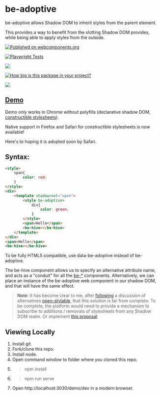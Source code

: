 # be-adoptive

be-adoptive allows Shadow DOM to inherit styles from the parent element.

This provides a way to benefit from the slotting Shadow DOM provides, while being able to apply styles from the outside.

[![Published on webcomponents.org](https://img.shields.io/badge/webcomponents.org-published-blue.svg)](https://www.webcomponents.org/element/be-adoptive)

[![Playwright Tests](https://github.com/bahrus/be-adoptive/actions/workflows/CI.yml/badge.svg?branch=baseline)](https://github.com/bahrus/be-adoptive/actions/workflows/CI.yml)

<a href="https://nodei.co/npm/be-adoptive/"><img src="https://nodei.co/npm/be-adoptive.png"></a>

[![How big is this package in your project?](https://img.shields.io/bundlephobia/minzip/be-adoptive?style=for-the-badge)](https://bundlephobia.com/result?p=be-adoptive)

<img src="http://img.badgesize.io/https://cdn.jsdelivr.net/npm/be-adoptive?compression=gzip">

## [Demo](https://codepen.io/bahrus/pen/porYqaz)  

Demo only works in Chrome without polyfills (declarative shadow DOM, [constructible stylesheets](https://github.com/calebdwilliams/construct-style-sheets)).

Native support in Firefox and Safari for constructible stylesheets is now available!

Here's to hoping it is adopted soon by Safari.

## Syntax:

```html
<style>
    span{
        color: red;
    }
</style>
<div>
    <template shadowroot="open">
        <style be-adoptive>
            div{
                color: green;
            }
        </style>
        <span>Hello</span>
        <be-hive></be-hive>
    </template>
</div>
<span>Hello</span>
<be-hive></be-hive>
```

To be fully HTML5 compatible, use data-be-adoptive instead of be-adoptive.

The be-hive component allows us to specify an alternative attribute name, and acts as a "conduit" for all the [be-*](https://github.com/bahrus?tab=repositories&q=be-&type=&language=&sort=) components.  Alternatively, we can place an instance of the be-adoptive web component in our shadow DOM, and that will have the same effect.

> **Note**: It has become clear to me, after [following](https://pinafore.social/statuses/109621173690604609) a discussion of alternatives [open-stylable](https://github.com/nolanlawson/open-stylable), that this solution is far from complete.  To be complete, the platform would need to provide a mechanism to subscribe to additions / removals of stylesheets from any Shadow DOM realm.  Or implement [this proposal](https://github.com/WICG/webcomponents/issues/909).

## Viewing Locally

1.  Install git.
2.  Fork/clone this repo.
3.  Install node.
4.  Open command window to folder where you cloned this repo.
5.  > npm install
6.  > npm run serve
7.  Open http://localhost:3030/demo/dev in a modern browser.
